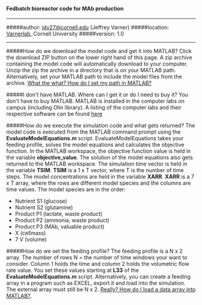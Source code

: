 #### Fedbatch bioreactor code for MAb production

____________________________________________________
#####author: jdv27@cornell.edu (Jeffrey Varner)
#####location: [Varnerlab](http://www.varnerlab.org), Cornell University
#####version: 1.0
____________________________________________________

#####How do we download the model code and get it into MATLAB?
Click the download ZIP button on the lower right hand of this page. A zip archive containing the model code will automatically download to your computer.
Unzip the zip the archive in a directory that is on your MATLAB path. Alternatively, set your MATLAB path to include
the model files from the archive. [What the what? How do I set my path in MATLAB?](http://www.mathworks.com/help/matlab/ref/path.html)

#####I don't have MATLAB. Where can I get it or do I need to buy it?
You don't have to buy MATLAB. MATLAB is installed in the computer labs on campus (including Olin library). 
A listing of the computer labs and their respective software can be found [here](http://mapping.cit.cornell.edu/publiclabs/map/)

#####How do we execute the simulation code and what gets returned?
The model code is executed from the MATLAB command prompt using the __EvaluateModelEquations.m__ script. EvaluateModelEquations takes your feeding profile, solves the 
model equations and calculates the objective function. In the MATLAB workspace, the objective function value is held in the variable __objective_value__.
The solution of the model equations also gets returned to the MATLAB workspace. The simulation time vector is held in the variable __TSIM__. __TSIM__ is a 1 x T
vector, where T is the number of time steps. The model concentrations are held in the variable __XARR__. __XARR__ is a 7 x T array, where the rows are 
different model species and the columns are time values. The model species are in the order:

- Nutrient S1 (glucose)
- Nutrient S2 (glutamine)
- Product P1 (lactate, waste product)
- Product P2 (ammonia, waste product)
- Product P3 (MAb, valuable product)
- X (cellmass)
- 7 V (volume)

#####How do we set the feeding profile?
The feeding profile is a N x 2 array. The number of rows N = the number of time windows your want to consider. 
Column 1 holds the time and column 2 holds the volumetric flow rate value. You set these values starting at __L33__ of the __EvaluateModelEquations.m__ script.
Alternatively, you can create a feeding array in a program such as EXCEL, export it and load into the simulation. The external array must still be N x 2.
[Really? How do I load a data array into MATLAB?](http://www.mathworks.com/help/matlab/ref/importdata.html).
